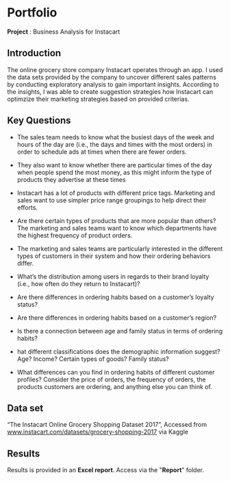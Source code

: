 # Portfolio
**Project** : Business Analysis for Instacart

## Introduction
The online grocery store company Instacart operates through an app. I used the data sets provided by the company to uncover different sales patterns by conducting exploratory analysis to gain important insights. According to the insights, I was able to create suggestion strategies how Instacart can optimzize their marketing strategies based on provided criterias.

## Key Questions
* The sales team needs to know what the busiest days of the week and hours of the day are (i.e., the days and times with the most orders) in order to schedule ads at times when there are fewer orders.
  
* They also want to know whether there are particular times of the day when people spend the most money, as this might inform the type of products they advertise at these times

* Instacart has a lot of products with different price tags. Marketing and sales want to use simpler price range groupings to help direct their efforts.

* Are there certain types of products that are more popular than others? The marketing and sales teams want to know which departments have the highest frequency of product orders.

* The marketing and sales teams are particularly interested in the different types of customers in their system and how their ordering behaviors differ.

* What’s the distribution among users in regards to their brand loyalty (i.e., how often do they return to Instacart)?

* Are there differences in ordering habits based on a customer’s loyalty status?

* Are there differences in ordering habits based on a customer’s region?

* Is there a connection between age and family status in terms of ordering
habits?

* hat different classifications does the demographic information suggest?
Age? Income? Certain types of goods? Family status?

* What differences can you find in ordering habits of different customer
profiles? Consider the price of orders, the frequency of orders, the products customers are ordering, and anything else you can think of.

## Data set
“The Instacart Online Grocery Shopping
Dataset 2017”, Accessed from www.instacart.com/datasets/grocery-shopping-2017 via Kaggle 

## Results
Results is provided in an **Excel report**. 
Access via the "**Report**" folder.
